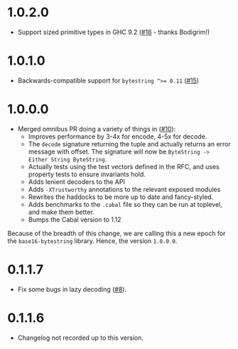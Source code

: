 # 1.0.2.0

* Support sized primitive types in GHC 9.2 ([#16](https://github.com/haskell/base16-bytestring/pull/16) - thanks Bodigrim!)

# 1.0.1.0

* Backwards-compatible support for `bytestring ^>= 0.11` ([#15](https://github.com/haskell/base16-bytestring/pull/15))

# 1.0.0.0

* Merged omnibus PR doing a variety of things in ([#10](https://github.com/haskell/base16-bytestring/pull/10)):
  - Improves performance by 3-4x for encode, 4-5x for decode.
  - The `decode` signature returning the tuple and actually returns an error message with offset. The signature will now be `ByteString -> Either String ByteString`.
  - Actually tests using the test vectors defined in the RFC, and uses property tests to ensure invariants hold.
  - Adds lenient decoders to the API
  - Adds `-XTrustworthy` annotations to the relevant exposed modules
  - Rewrites the haddocks to be more up to date and fancy-styled.
  - Adds benchmarks to the `.cabal` file so they can be run at toplevel, and make them better.
  - Bumps the Cabal version to 1.12

Because of the breadth of this change, we are calling this a new epoch for the `base16-bytestring` library. Hence, the version `1.0.0.0`.

# 0.1.1.7

* Fix some bugs in lazy decoding
  ([#8](https://github.com/haskell/base16-bytestring/pull/8)).

# 0.1.1.6

*  Changelog not recorded up to this version.
